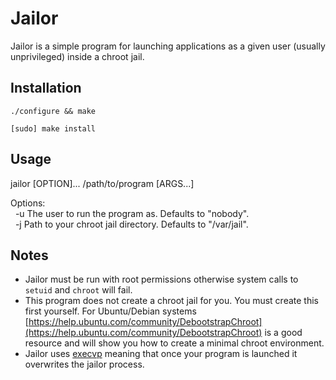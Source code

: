 Jailor
======

Jailor is a simple program for launching applications as a given user (usually
unprivileged) inside a chroot jail. 

Installation
------------

`./configure && make`

`[sudo] make install`

Usage
-----

jailor [OPTION]... /path/to/program [ARGS...]

Options:  
&nbsp;&nbsp;-u   The user to run the program as. Defaults to "nobody".  
&nbsp;&nbsp;-j 	Path to your chroot jail directory. Defaults to "/var/jail".  

Notes
-----

* Jailor must be run with root permissions otherwise system calls to `setuid` and `chroot` will fail.
* This program does not create a chroot jail for you. You must create this first yourself. For 
  Ubuntu/Debian systems [https://help.ubuntu.com/community/DebootstrapChroot](https://help.ubuntu.com/community/DebootstrapChroot) 
  is a good resource and will show you how to create a minimal chroot environment.
* Jailor uses [execvp](http://linux.about.com/library/cmd/blcmdl3_execvp.htm) meaning that once your 
  program is launched it overwrites the jailor process.